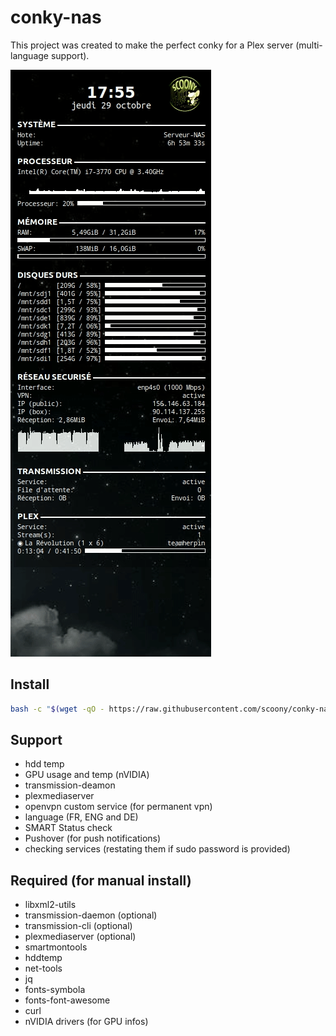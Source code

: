 # conky-nas

This project was created to make the perfect conky for a Plex server (multi-language support).

![image](https://raw.githubusercontent.com/scoony/conky-nas/main/extras/conky-nas-demo.gif)

## Install

```bash
bash -c "$(wget -qO - https://raw.githubusercontent.com/scoony/conky-nas/main/extras/installer.sh)"
```

## Support

- hdd temp
- GPU usage and temp (nVIDIA)
- transmission-deamon
- plexmediaserver
- openvpn custom service (for permanent vpn)
- language (FR, ENG and DE)
- SMART Status check
- Pushover (for push notifications)
- checking services (restating them if sudo password is provided)

## Required (for manual install)

- libxml2-utils
- transmission-daemon (optional)
- transmission-cli (optional)
- plexmediaserver (optional)
- smartmontools
- hddtemp
- net-tools
- jq
- fonts-symbola
- fonts-font-awesome
- curl
- nVIDIA drivers (for GPU infos)

